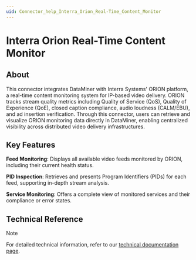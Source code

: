 ```yaml
---
uid: Connector_help_Interra_Orion_Real-Time_Content_Monitor
---
```


# Interra Orion Real-Time Content Monitor

## About

This connector integrates DataMiner with Interra Systems' ORION platform, a real-time content monitoring system for IP-based video delivery. ORION tracks stream quality metrics including Quality of Service (QoS), Quality of Experience (QoE), closed caption compliance, audio loudness (CALM/EBU), and ad insertion verification. Through this connector, users can retrieve and visualize ORION monitoring data directly in DataMiner, enabling centralized visibility across distributed video delivery infrastructures.

## Key Features

**Feed Monitoring**: Displays all available video feeds monitored by ORION, including their current health status.

**PID Inspection**: Retrieves and presents Program Identifiers (PIDs) for each feed, supporting in-depth stream analysis.

**Service Monitoring**: Offers a complete view of monitored services and their compliance or error states.

## Technical Reference

> [!NOTE]
> For detailed technical information, refer to our [technical documentation page](xref:Connector_help_Interra_Orion_Real-Time_Content_Monitor_Technical).

